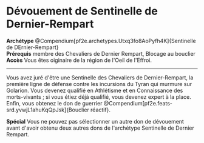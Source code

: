 # Dévouement de Sentinelle de Dernier-Rempart

<div><strong>Archétype&nbsp;</strong>@Compendium[pf2e.archetypes.Utxq3fo8AoPyfh4K]{Sentinelle de DErnier-Rempart}</div>
<div><span id="ctl00_MainContent_DetailedOutput"><strong>Prérequis</strong> membre des Chevaliers de Dernier Rempart, Blocage au bouclier<br><strong>Accès</strong> Vous êtes oiginaire de la région de l'Oeil de l'Effroi.<br></span></div>
<hr>
<p>Vous avez juré d'être une Sentinelle des Chevaliers de Dernier-Rempart, la première ligne de défense contre les incursions du Tyran qui murmure sur Golarion. Vous devenez qualifié en Athlétisme et en Connaissance des morts-vivants ; si vous étiez déjà qualifié, vous devenez expert à la place. Enfin, vous obtenez le don de guerrier @Compendium[pf2e.feats-srd.yvwjL1ahuKqQpJsk]{Bouclier réactif}.</p>
<p><strong>Spécial</strong> Vous ne pouvez pas sélectionner un autre don de dévouement avant d'avoir obtenu deux autres dons de l'archétype Sentinelle de Dernier Rempart.&nbsp;</p>